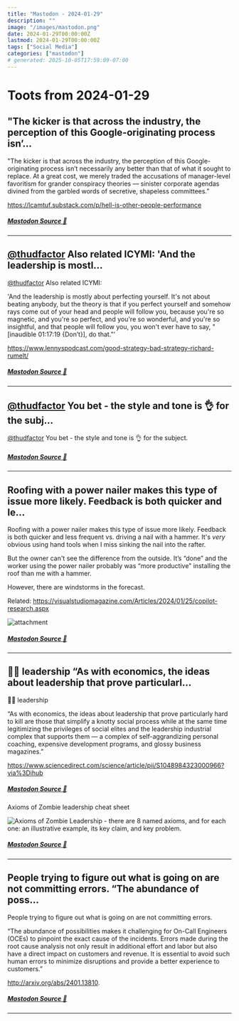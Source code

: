 ```yaml
---
title: "Mastodon - 2024-01-29"
description: ""
image: "/images/mastodon.png"
date: 2024-01-29T00:00:00Z
lastmod: 2024-01-29T00:00:00Z
tags: ["Social Media"]
categories: ["mastodon"]
# generated: 2025-10-05T17:59:09-07:00
---
```


# Toots from 2024-01-29

## "The kicker is that across the industry, the perception of this Google-originating process isn’...

"The kicker is that across the industry, the perception of this Google-originating process isn’t necessarily any better than that of what it sought to replace. At a great cost, we merely traded the accusations of manager-level favoritism for grander conspiracy theories — sinister corporate agendas divined from the garbled words of secretive, shapeless committees.”

<https://lcamtuf.substack.com/p/hell-is-other-people-performance>

##### [Mastodon Source 🐘](https://hachyderm.io/@mweagle/111840832025984754)

---

## [@thudfactor](https://hachyderm.io/@thudfactor) Also related ICYMI:  'And the leadership is mostl...

[@thudfactor](https://hachyderm.io/@thudfactor) Also related ICYMI:

'And the leadership is mostly about perfecting yourself. It's not about beating anybody, but the theory is that if you perfect yourself and somehow rays come out of your head and people will follow you, because you're so magnetic, and you're so perfect, and you're so wonderful, and you're so insightful, and that people will follow you, you won't ever have to say, "[inaudible 01:17:19 {Don’t}], do that.”’

<https://www.lennyspodcast.com/good-strategy-bad-strategy-richard-rumelt/>

##### [Mastodon Source 🐘](https://hachyderm.io/@mweagle/111840801961236545)

---

## [@thudfactor](https://hachyderm.io/@thudfactor) You bet - the style and tone is 👌 for the subj...

[@thudfactor](https://hachyderm.io/@thudfactor) You bet - the style and tone is 👌 for the subject.

##### [Mastodon Source 🐘](https://hachyderm.io/@mweagle/111840786378185914)

---

## Roofing with a power nailer makes this type of issue more likely. Feedback is both quicker and le...

Roofing with a power nailer makes this type of issue more likely. Feedback is both quicker and less frequent vs. driving a nail with a hammer. It's *very* obvious using hand tools when I miss sinking the nail into the rafter.

But the owner can't see the difference from the outside. It’s “done” and the worker using the power nailer probably was “more productive" installing the roof than me with a hammer.

However, there are windstorms in the forecast.

Related: <https://visualstudiomagazine.com/Articles/2024/01/25/copilot-research.aspx>

![attachment](/mastodon/media/815e04fe8ddd7cfc.webp)

##### [Mastodon Source 🐘](https://hachyderm.io/@mweagle/111840766357166706)

---

## 🧟‍♂️ leadership  “As with economics, the ideas about leadership that prove particularl...

🧟‍♂️ leadership

“As with economics, the ideas about leadership that prove particularly hard to kill are those that simplify a knotty social process while at the same time legitimizing the privileges of social elites and the leadership industrial complex that supports them — a complex of self-aggrandizing personal coaching, expensive development programs, and glossy business magazines.”

<https://www.sciencedirect.com/science/article/pii/S1048984323000966?via%3Dihub>

##### [Mastodon Source 🐘](https://hachyderm.io/@mweagle/111840682000423724)

Axioms of Zombie leadership cheat sheet

![Axioms of Zombie Leadership - there are 8 named axioms, and for each one: an illustrative example, its key claim, and key problem. ](/mastodon/media/08ce65bb14af1230.png)

##### [Mastodon Source 🐘](https://hachyderm.io/@mweagle/111840689936531354)

---

## People trying to figure out what is going on are not committing errors.  “The abundance of poss...

People trying to figure out what is going on are not committing errors.

“The abundance of possibilities makes it challenging for On-Call Engineers (OCEs) to pinpoint the exact cause of the incidents. Errors made during the root cause analysis not only result in additional effort and labor but also have a direct impact on customers and revenue. It is essential to avoid such human errors to minimize disruptions and provide a better experience to customers.”

<http://arxiv.org/abs/2401.13810>.

##### [Mastodon Source 🐘](https://hachyderm.io/@mweagle/111837613643412572)

---


